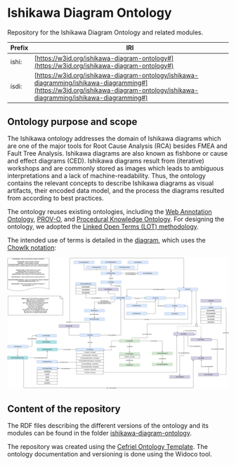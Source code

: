 # Ishikawa Diagram Ontology

Repository for the Ishikawa Diagram Ontology and related modules.

| Prefix    | IRI |
| -- | ------- |
| ishi:  | [https://w3id.org/ishikawa-diagram-ontology#](https://w3id.org/ishikawa-diagram-ontology#)  |
| isdi:  | [https://w3id.org/ishikawa-diagram-ontology/ishikawa-diagramming/ishikawa-diagramming#](https://w3id.org/ishikawa-diagram-ontology/ishikawa-diagramming/ishikawa-diagramming#)  |

## Ontology purpose and scope

The Ishikawa ontology addresses the domain of Ishikawa diagrams which are one of the major tools for Root Cause Analysis (RCA) besides FMEA and Fault Tree Analysis.
Ishikawa diagrams are also known as fishbone or cause and effect diagrams (CED).
Ishikawa diagrams result from (iterative) workshops and are commonly stored as images which leads to ambiguous interpretations and a lack of machine-readability.
Thus, the ontology contains the relevant concepts to describe Ishikawa diagrams as visual artifacts, their encoded data model, and the process the diagrams resulted from according to best practices.

The ontology reuses existing ontologies, including the [Web Annotation Ontology](http://www.w3.org/ns/oa#), [PROV-O](https://www.w3.org/TR/prov-o/), and [Procedural Knowledge Ontology](https://w3id.org/pko#).
For designing the ontology, we adopted the [Linked Open Terms (LOT) methodology](https://zenodo.org/records/2539305). 


The intended use of terms is detailed in the [diagram](./ishikawa-diagram-ontology/media/ishikawa-diagram-ontology.png), which uses the [Chowlk notation]( https://chowlk.linkeddata.es/notation):

<p align="left"><img src="./chowlk/ishikawa-diagram-ontology.png" alt="Diagram of Ishikawa diagram ontology" width="800"></p>

## Content of the repository

The RDF files describing the different versions of the ontology and its modules can be found in the folder [ishikawa-diagram-ontology](./ishikawa-diagram-ontology).

The repository was created using the [Cefriel Ontology Template](https://github.com/cefriel/ontology-template).
The ontology documentation and versioning is done using the Widoco tool.